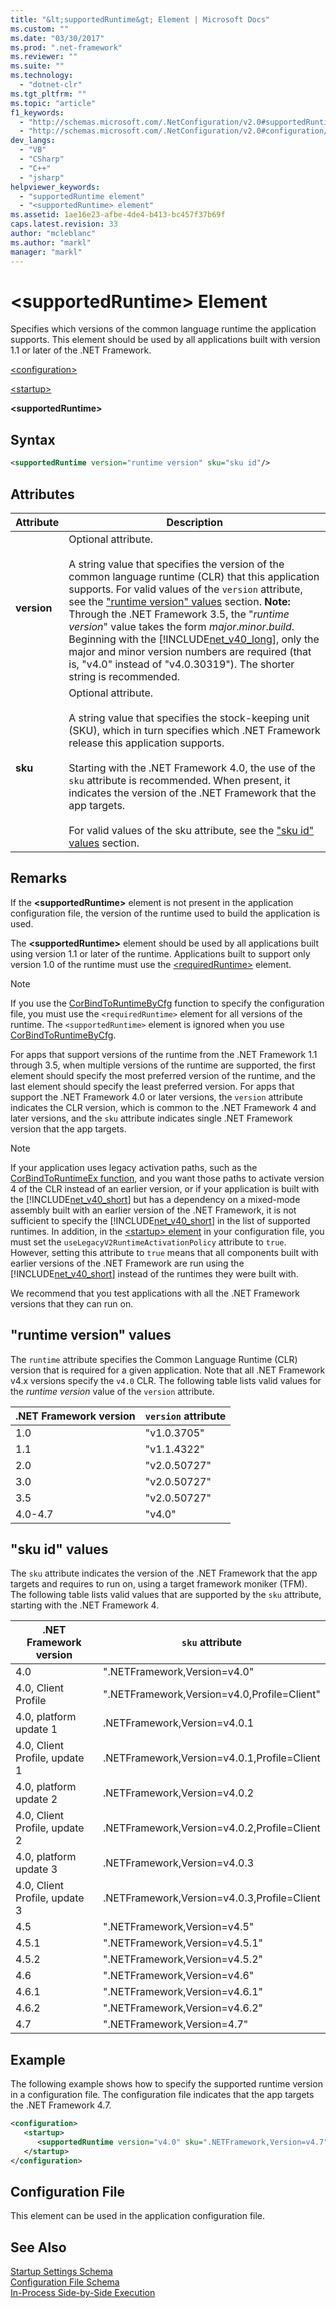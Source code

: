 ```yaml
---
title: "&lt;supportedRuntime&gt; Element | Microsoft Docs"
ms.custom: ""
ms.date: "03/30/2017"
ms.prod: ".net-framework"
ms.reviewer: ""
ms.suite: ""
ms.technology: 
  - "dotnet-clr"
ms.tgt_pltfrm: ""
ms.topic: "article"
f1_keywords: 
  - "http://schemas.microsoft.com/.NetConfiguration/v2.0#supportedRuntime"
  - "http://schemas.microsoft.com/.NetConfiguration/v2.0#configuration/startup/supportedRuntime"
dev_langs: 
  - "VB"
  - "CSharp"
  - "C++"
  - "jsharp"
helpviewer_keywords: 
  - "supportedRuntime element"
  - "<supportedRuntime> element"
ms.assetid: 1ae16e23-afbe-4de4-b413-bc457f37b69f
caps.latest.revision: 33
author: "mcleblanc"
ms.author: "markl"
manager: "markl"
---
```

# &lt;supportedRuntime&gt; Element
Specifies which versions of the common language runtime the application supports. This element should be used by all applications built with version 1.1 or later of the .NET Framework.  
  
[\<configuration>](../../../../../docs/framework/configure-apps/file-schema/configuration-element.md)  

[\<startup>](../../../../../docs/framework/configure-apps/file-schema/startup/startup-element.md)  
  
**\<supportedRuntime>**  
  
## Syntax  
  
```xml  
<supportedRuntime version="runtime version" sku="sku id"/>  
```  
  
## Attributes  
  
|Attribute|Description|  
|---------------|-----------------|  
|**version**|Optional attribute.<br /><br /> A string value that specifies the version of the common language runtime (CLR) that this application supports. For valid values of the `version` attribute, see the ["runtime version" values](#version) section. **Note:**  Through the .NET Framework 3.5, the "*runtime version*" value takes the form *major*.*minor*.*build*. Beginning with the [!INCLUDE[net_v40_long](../../../../../includes/net-v40-long-md.md)], only the major and minor version numbers are required (that is, "v4.0" instead of "v4.0.30319"). The shorter string is recommended.|  
|**sku**|Optional attribute.<br /><br /> A string value that specifies the stock-keeping unit (SKU), which in turn specifies which .NET Framework release this application supports.<br /><br /> Starting with the .NET Framework 4.0, the use of the `sku` attribute is recommended.  When present, it indicates the version of the .NET Framework that the app targets.<br /><br /> For valid values of the sku attribute, see the ["sku id" values](#sku) section.|  
  
## Remarks  
If the **\<supportedRuntime>** element is not present in the application configuration file, the version of the runtime used to build the application is used.  

The **\<supportedRuntime>** element should be used by all applications built using version 1.1 or later of the runtime. Applications built to support only version 1.0 of the runtime must use the [\<requiredRuntime>](../../../../../docs/framework/configure-apps/file-schema/startup/requiredruntime-element.md) element.  
  
> [!NOTE]
>  If you use the [CorBindToRuntimeByCfg](../../../../../docs/framework/unmanaged-api/hosting/corbindtoruntimebycfg-function.md) function to specify the configuration file, you must use the `<requiredRuntime>` element for all versions of the runtime. The `<supportedRuntime>` element is ignored when you use [CorBindToRuntimeByCfg](../../../../../docs/framework/unmanaged-api/hosting/corbindtoruntimebycfg-function.md).  
  
For apps that support versions of the runtime from the .NET Framework 1.1 through 3.5, when multiple versions of the runtime are supported, the first element should specify the most preferred version of the runtime, and the last element should specify the least preferred version. For apps that support the .NET Framework 4.0 or later versions, the `version` attribute indicates the CLR version, which is common to the .NET Framework 4 and later versions, and the `sku` attribute indicates single .NET Framework version that the app targets.  
  
> [!NOTE]
>  If your application uses legacy activation paths, such as the [CorBindToRuntimeEx function](../../../../../docs/framework/unmanaged-api/hosting/corbindtoruntimeex-function.md), and you want those paths to activate version 4 of the CLR instead of an earlier version, or if your application is built with the [!INCLUDE[net_v40_short](../../../../../includes/net-v40-short-md.md)] but has a dependency on a mixed-mode assembly built with an earlier version of the .NET Framework, it is not sufficient to specify the [!INCLUDE[net_v40_short](../../../../../includes/net-v40-short-md.md)] in the list of supported runtimes. In addition, in the [\<startup> element](../../../../../docs/framework/configure-apps/file-schema/startup/startup-element.md) in your configuration file, you must set the `useLegacyV2RuntimeActivationPolicy` attribute to `true`. However, setting this attribute to `true` means that all components built with earlier versions of the .NET Framework are run using the [!INCLUDE[net_v40_short](../../../../../includes/net-v40-short-md.md)] instead of the runtimes they were built with.  
  
We recommend that you test applications with all the .NET Framework versions that they can run on.  
  
<a name="version"></a>   
## "runtime version" values  
The `runtime` attribute specifies the Common Language Runtime (CLR) version that is required for a given application. Note that all .NET Framework v4.x versions specify the `v4.0` CLR. The following table lists valid values for the *runtime version* value of the `version` attribute.  

|.NET Framework version|`version` attribute|  
|----------------------------|-------------------------|  
|1.0|"v1.0.3705"|  
|1.1|"v1.1.4322"|  
|2.0|"v2.0.50727"|  
|3.0|"v2.0.50727"|  
|3.5|"v2.0.50727"|  
|4.0-4.7|"v4.0"|  

  
<a name="sku"></a>   
## "sku id" values  
The `sku` attribute indicates the version of the .NET Framework that the app targets and requires to run on, using a target framework moniker (TFM). The following table lists valid values that are supported by the `sku` attribute, starting with the .NET Framework 4.
  
|.NET Framework version|`sku` attribute|  
|----------------------------|---------------------|  
|4.0|".NETFramework,Version=v4.0"|  
|4.0, Client Profile|".NETFramework,Version=v4.0,Profile=Client"|  
|4.0, platform update 1|.NETFramework,Version=v4.0.1|  
|4.0, Client Profile, update 1|.NETFramework,Version=v4.0.1,Profile=Client|  
|4.0, platform update 2|.NETFramework,Version=v4.0.2|  
|4.0, Client Profile, update 2|.NETFramework,Version=v4.0.2,Profile=Client|  
|4.0, platform update 3|.NETFramework,Version=v4.0.3|  
|4.0, Client Profile, update 3|.NETFramework,Version=v4.0.3,Profile=Client|  
|4.5|".NETFramework,Version=v4.5"|  
|4.5.1|".NETFramework,Version=v4.5.1"|  
|4.5.2|".NETFramework,Version=v4.5.2"|  
|4.6|".NETFramework,Version=v4.6"|  
|4.6.1|".NETFramework,Version=v4.6.1"|  
|4.6.2|".NETFramework,Version=v4.6.2"|  
|4.7|".NETFramework,Version=4.7"|
   
## Example  
 The following example shows how to specify the supported runtime version in a configuration file. The configuration file indicates that the app targets the .NET Framework 4.7.  
  
```xml  
<configuration>  
   <startup>  
      <supportedRuntime version="v4.0" sku=".NETFramework,Version=v4.7" />  
   </startup>  
</configuration>  
```  
  
## Configuration File  
 This element can be used in the application configuration file.  
  
## See Also  
 [Startup Settings Schema](../../../../../docs/framework/configure-apps/file-schema/startup/index.md)   
 [Configuration File Schema](../../../../../docs/framework/configure-apps/file-schema/index.md)   
 [In-Process Side-by-Side Execution](../../../../../docs/framework/deployment/in-process-side-by-side-execution.md)
